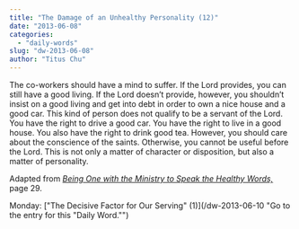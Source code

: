 ```yaml
---
title: "The Damage of an Unhealthy Personality (12)"
date: "2013-06-08"
categories: 
  - "daily-words"
slug: "dw-2013-06-08"
author: "Titus Chu"
---
```


The co-workers should have a mind to suffer. If the Lord provides, you can still have a good living. If the Lord doesn’t provide, however, you shouldn’t insist on a good living and get into debt in order to own a nice house and a good car. This kind of person does not qualify to be a servant of the Lord. You have the right to drive a good car. You have the right to live in a good house. You also have the right to drink good tea. However, you should care about the conscience of the saints. Otherwise, you cannot be useful before the Lord. This is not only a matter of character or disposition, but also a matter of personality.

Adapted from _[Being One with the Ministry to Speak the Healthy Words,](/book-one-with-the-ministry-vol-2 "Go to the listing for this book.")_ page 29.

Monday: ["The Decisive Factor for Our Serving" (1)](/dw-2013-06-10 "Go to the entry for this "Daily Word."")
